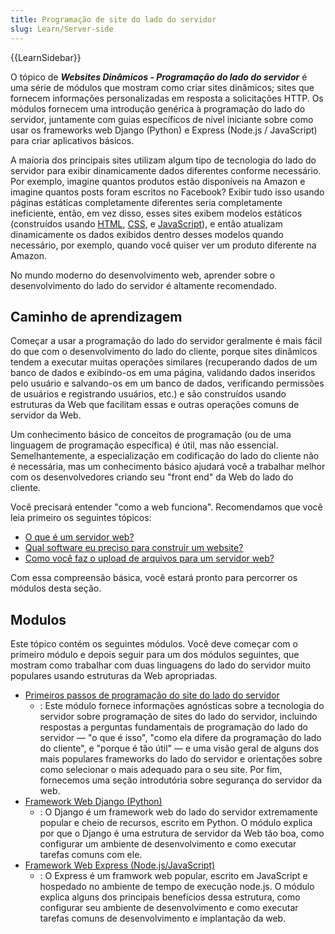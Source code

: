 ```yaml
---
title: Programação de site do lado do servidor
slug: Learn/Server-side
---
```


{{LearnSidebar}}

O tópico de _**Websites Dinâmicos - Programação do lado do servidor**_ é uma série de módulos que mostram como criar sites dinâmicos; sites que fornecem informações personalizadas em resposta a solicitações HTTP. Os módulos fornecem uma introdução genérica à programação do lado do servidor, juntamente com guias específicos de nível iniciante sobre como usar os frameworks web Django (Python) e Express (Node.js / JavaScript) para criar aplicativos básicos.

A maioria dos principais sites utilizam algum tipo de tecnologia do lado do servidor para exibir dinamicamente dados diferentes conforme necessário. Por exemplo, imagine quantos produtos estão disponíveis na Amazon e imagine quantos posts foram escritos no Facebook? Exibir tudo isso usando páginas estáticas completamente diferentes seria completamente ineficiente, então, em vez disso, esses sites exibem modelos estáticos (construídos usando [HTML](/pt-BR/docs/Learn/HTML), [CSS](/pt-BR/docs/Learn/CSS), e [JavaScript](/pt-BR/docs/Learn/JavaScript)), e então atualizam dinamicamente os dados exibidos dentro desses modelos quando necessário, por exemplo, quando você quiser ver um produto diferente na Amazon.

No mundo moderno do desenvolvimento web, aprender sobre o desenvolvimento do lado do servidor é altamente recomendado.

## Caminho de aprendizagem

Começar a usar a programação do lado do servidor geralmente é mais fácil do que com o desenvolvimento do lado do cliente, porque sites dinâmicos tendem a executar muitas operações similares (recuperando dados de um banco de dados e exibindo-os em uma página, validando dados inseridos pelo usuário e salvando-os em um banco de dados, verificando permissões de usuários e registrando usuários, etc.) e são construídos usando estruturas da Web que facilitam essas e outras operações comuns de servidor da Web.

Um conhecimento básico de conceitos de programação (ou de uma linguagem de programação específica) é útil, mas não essencial. Semelhantemente, a especialização em codificação do lado do cliente não é necessária, mas um conhecimento básico ajudará você a trabalhar melhor com os desenvolvedores criando seu "front end" da Web do lado do cliente.

Você precisará entender "como a web funciona". Recomendamos que você leia primeiro os seguintes tópicos:

- [O que é um servidor web?](/pt-BR/docs/Learn/Common_questions/What_is_a_web_server)
- [Qual software eu preciso para construir um website?](/pt-BR/docs/Learn/Common_questions/What_software_do_I_need)
- [Como você faz o upload de arquivos para um servidor web?](/pt-BR/docs/Learn/Common_questions/Upload_files_to_a_web_server)

Com essa compreensão básica, você estará pronto para percorrer os módulos desta seção.

## Modulos

Este tópico contém os seguintes módulos. Você deve começar com o primeiro módulo e depois seguir para um dos módulos seguintes, que mostram como trabalhar com duas linguagens do lado do servidor muito populares usando estruturas da Web apropriadas.

- [Primeiros passos de programação do site do lado do servidor](/pt-BR/docs/Learn/Server-side/First_steps)
  - : Este módulo fornece informações agnósticas sobre a tecnologia do servidor sobre programação de sites do lado do servidor, incluindo respostas a perguntas fundamentais de programação do lado do servidor — "o que é isso", "como ela difere da programação do lado do cliente", e "porque é tão útil" — e uma visão geral de alguns dos mais populares frameworks do lado do servidor e orientações sobre como selecionar o mais adequado para o seu site. Por fim, fornecemos uma seção introdutória sobre segurança do servidor da web.
- [Framework Web Django (Python)](/pt-BR/docs/Learn/Server-side/Django)
  - : O Django é um framework web do lado do servidor extremamente popular e cheio de recursos, escrito em Python. O módulo explica por que o Django é uma estrutura de servidor da Web tão boa, como configurar um ambiente de desenvolvimento e como executar tarefas comuns com ele.
- [Framework Web Express (Node.js/JavaScript)](/pt-BR/docs/Learn/Server-side/Express_Nodejs)
  - : O Express é um framwork web popular, escrito em JavaScript e hospedado no ambiente de tempo de execução node.js. O módulo explica alguns dos principais benefícios dessa estrutura, como configurar seu ambiente de desenvolvimento e como executar tarefas comuns de desenvolvimento e implantação da web.
